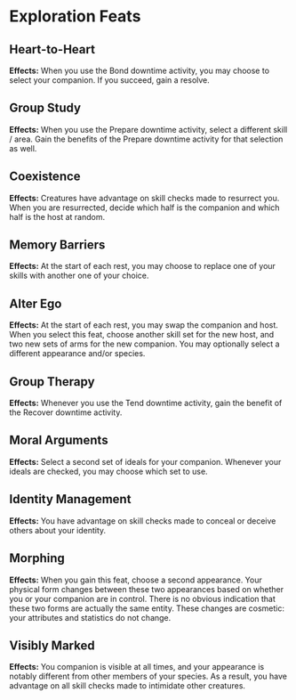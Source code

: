 # Exploration Feats

## Heart-to-Heart

**Effects:** When you use the Bond downtime activity, you may choose to select your companion. If you succeed, gain a resolve.

## Group Study

**Effects:** When you use the Prepare downtime activity, select a different skill / area. Gain the benefits of the Prepare downtime activity for that selection as well.

## Coexistence

**Effects:** Creatures have advantage on skill checks made to resurrect you. When you are resurrected, decide which half is the companion and which half is the host at random.

## Memory Barriers

**Effects:** At the start of each rest, you may choose to replace one of your skills with another one of your choice.

## Alter Ego

**Effects:** At the start of each rest, you may swap the companion and host. When you select this feat, choose another skill set for the new host, and two new sets of arms for the new companion. You may optionally select a different appearance and/or species.

## Group Therapy

**Effects:** Whenever you use the Tend downtime activity, gain the benefit of the Recover downtime activity.

## Moral Arguments

**Effects:** Select a second set of ideals for your companion. Whenever your ideals are checked, you may choose which set to use.

## Identity Management

**Effects:** You have advantage on skill checks made to conceal or deceive others about your identity.

## Morphing

**Effects:** When you gain this feat, choose a second appearance. Your physical form changes between these two appearances based on whether you or your companion are in control. There is no obvious indication that these two forms are actually the same entity. These changes are cosmetic: your attributes and statistics do not change.

## Visibly Marked

**Effects:** You companion is visible at all times, and your appearance is notably different from other members of your species. As a result, you have advantage on all skill checks made to intimidate other creatures.
